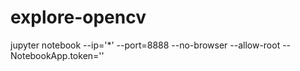 # explore-opencv

 jupyter notebook --ip='*' --port=8888 --no-browser --allow-root --NotebookApp.token=''
